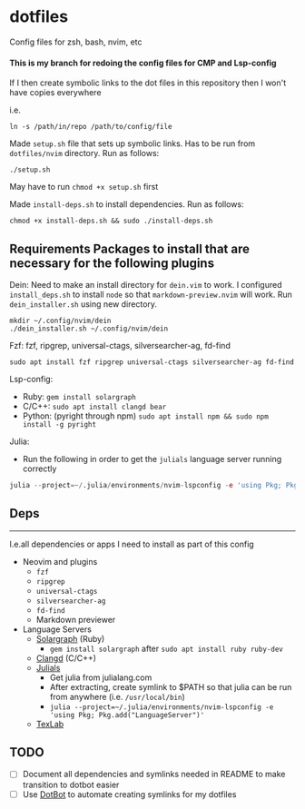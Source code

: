 # dotfiles
Config files for zsh, bash, nvim, etc

#### This is my branch for redoing the config files for CMP and Lsp-config

If I then create symbolic links to the dot files in this repository then I
won't have copies everywhere

i.e.

    ln -s /path/in/repo /path/to/config/file

Made `setup.sh` file that sets up symbolic links. Has to be run from
`dotfiles/nvim` directory. Run as follows:

    ./setup.sh

May have to run `chmod +x setup.sh` first

Made `install-deps.sh` to install dependencies. Run as follows:

    chmod +x install-deps.sh && sudo ./install-deps.sh

## Requirements Packages to install that are necessary for the following plugins

Dein:
Need to make an install directory for `dein.vim` to work. I configured `install_deps.sh` to install `node` so that `markdown-preview.nvim` will work.
Run `dein_installer.sh` using new directory.

    mkdir ~/.config/nvim/dein
    ./dein_installer.sh ~/.config/nvim/dein

Fzf: fzf, ripgrep, universal-ctags, silversearcher-ag, fd-find

    sudo apt install fzf ripgrep universal-ctags silversearcher-ag fd-find

Lsp-config:
- Ruby: `gem install solargraph`
- C/C++: `sudo apt install clangd bear`
- Python: (pyright through npm) `sudo apt install npm && sudo npm install -g
  pyright`

Julia:
- Run the following in order to get the `julials` language server running correctly

```julia
julia --project=~/.julia/environments/nvim-lspconfig -e 'using Pkg; Pkg.add("LanguageServer")'
```

## Deps
---
I.e.all dependencies or apps I need to install as part of this config
- Neovim and plugins
    - `fzf`
    - `ripgrep`
    - `universal-ctags`
    - `silversearcher-ag`
    - `fd-find`
    - Markdown previewer
- Language Servers
    - [Solargraph](https://github.com/neovim/nvim-lspconfig/blob/master/doc/server_configurations.md#solargraph) (Ruby)
        - `gem install solargraph` after `sudo apt install ruby ruby-dev`
    - [Clangd](https://github.com/neovim/nvim-lspconfig/blob/master/doc/server_configurations.md#clangd) (C/C++)
    - [Julials](https://github.com/neovim/nvim-lspconfig/blob/master/doc/server_configurations.md#julials)
        - Get julia from julialang.com
        - After extracting, create symlink to $PATH so that julia can be run from anywhere (i.e. `/usr/local/bin`)
        - `julia --project=~/.julia/environments/nvim-lspconfig -e 'using Pkg; Pkg.add("LanguageServer")'`
    - [TexLab](https://github.com/neovim/nvim-lspconfig/blob/master/doc/server_configurations.md#texlab)

## TODO
- [ ] Document all dependencies and symlinks needed in README to make transition to dotbot easier
- [ ] Use [DotBot](https://github.com/anishathalye/dotbot) to automate creating symlinks for my dotfiles
